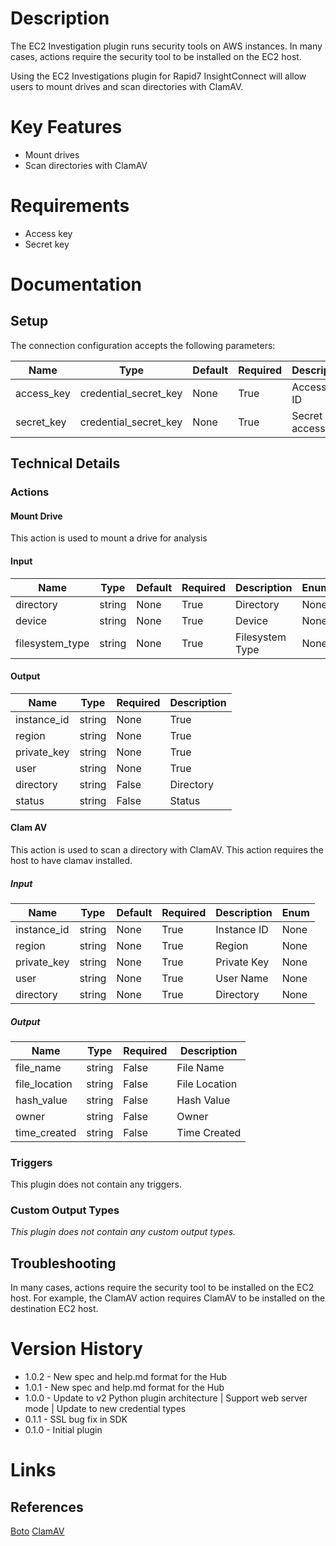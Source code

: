 # Description

The EC2 Investigation plugin runs security tools on AWS instances.
In many cases, actions require the security tool to be installed on the EC2 host.

Using the EC2 Investigations plugin for Rapid7 InsightConnect will allow users to mount drives and scan
directories with ClamAV.

# Key Features

* Mount drives
* Scan directories with ClamAV

# Requirements

* Access key
* Secret key

# Documentation

## Setup

The connection configuration accepts the following parameters:

|Name|Type|Default|Required|Description|Enum|
|----|----|-------|--------|-----------|----|
|access_key|credential_secret_key|None|True|Access Key ID|None|
|secret_key|credential_secret_key|None|True|Secret access key|None|

## Technical Details

### Actions

#### Mount Drive

This action is used to mount a drive for analysis

#### Input

|Name|Type|Default|Required|Description|Enum|
|----|----|-------|--------|-----------|----|
|directory|string|None|True|Directory|None|
|device|string|None|True|Device|None|
|filesystem_type|string|None|True|Filesystem Type|None|

#### Output

|Name|Type|Required|Description|
|----|----|--------|-----------|
|instance_id|string|None|True|Instance ID|None|
|region|string|None|True|Region|None|
|private_key|string|None|True|Private Key|None|
|user|string|None|True|User Name|None|
|directory|string|False|Directory|
|status|string|False|Status|

#### Clam AV

This action is used to scan a directory with ClamAV. This action requires the host to have clamav installed.

##### Input

|Name|Type|Default|Required|Description|Enum|
|----|----|-------|--------|-----------|----|
|instance_id|string|None|True|Instance ID|None|
|region|string|None|True|Region|None|
|private_key|string|None|True|Private Key|None|
|user|string|None|True|User Name|None|
|directory|string|None|True|Directory|None|

##### Output

|Name|Type|Required|Description|
|----|----|--------|-----------|
|file_name|string|False|File Name|
|file_location|string|False|File Location|
|hash_value|string|False|Hash Value|
|owner|string|False|Owner|
|time_created|string|False|Time Created|

### Triggers

This plugin does not contain any triggers.

### Custom Output Types

_This plugin does not contain any custom output types._

## Troubleshooting

In many cases, actions require the security tool to be installed on the EC2 host.
For example, the ClamAV action requires ClamAV to be installed on the destination EC2 host.

# Version History

* 1.0.2 - New spec and help.md format for the Hub
* 1.0.1 - New spec and help.md format for the Hub
* 1.0.0 - Update to v2 Python plugin architecture | Support web server mode | Update to new credential types
* 0.1.1 - SSL bug fix in SDK
* 0.1.0 - Initial plugin

# Links

## References

[Boto](http://boto.cloudhackers.com/en/latest/ref/manage.html)
[ClamAV](https://www.clamav.net/)

